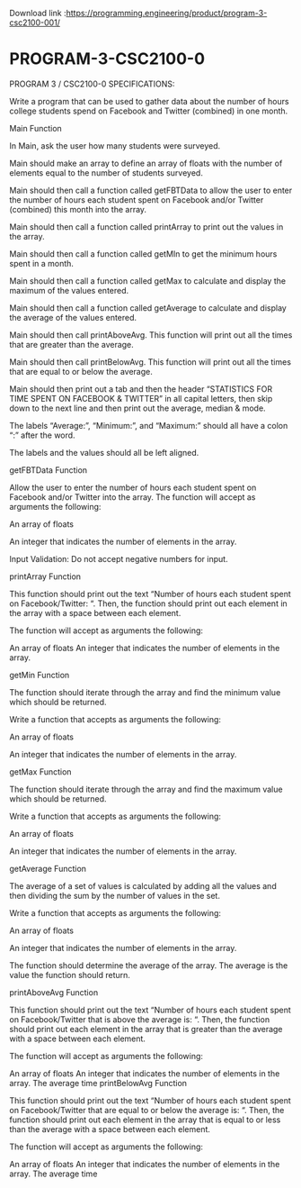 Download link :https://programming.engineering/product/program-3-csc2100-001/

# PROGRAM-3-CSC2100-0
PROGRAM 3 / CSC2100-0
SPECIFICATIONS:

Write a program that can be used to gather data about the number of hours college students spend on Facebook and Twitter (combined) in one month.

Main Function

In Main, ask the user how many students were surveyed.

Main should make an array to define an array of floats with the number of elements equal to the number of students surveyed.

Main should then call a function called getFBTData to allow the user to enter the number of hours each student spent on Facebook and/or Twitter (combined) this month into the array.

Main should then call a function called printArray to print out the values in the array.

Main should then call a function called getMIn to get the minimum hours spent in a month.

Main should then call a function called getMax to calculate and display the maximum of the values entered.

Main should then call a function called getAverage to calculate and display the average of the values entered.

Main should then call printAboveAvg. This function will print out all the times that are greater than the average.

Main should then call printBelowAvg. This function will print out all the times that are equal to or below the average.

Main should then print out a tab and then the header “STATISTICS FOR TIME SPENT ON FACEBOOK & TWITTER” in all capital letters, then skip down to the next line and then print out the average, median & mode.

The labels “Average:”, “Minimum:”, and “Maximum:” should all have a colon “:” after the word.

The labels and the values should all be left aligned.



getFBTData Function

Allow the user to enter the number of hours each student spent on Facebook and/or Twitter into the array. The function will accept as arguments the following:

An array of floats

An integer that indicates the number of elements in the array.

Input Validation: Do not accept negative numbers for input.



printArray Function

This function should print out the text “Number of hours each student spent on Facebook/Twitter: “. Then, the function should print out each element in the array with a space between each element.

The function will accept as arguments the following:

An array of floats
An integer that indicates the number of elements in the array.

getMin Function

The function should iterate through the array and find the minimum value which should be returned.

Write a function that accepts as arguments the following:

An array of floats

An integer that indicates the number of elements in the array.

getMax Function

The function should iterate through the array and find the maximum value which should be returned.

Write a function that accepts as arguments the following:

An array of floats

An integer that indicates the number of elements in the array.


getAverage Function

The average of a set of values is calculated by adding all the values and then dividing the sum by the number of values in the set.

Write a function that accepts as arguments the following:

An array of floats

An integer that indicates the number of elements in the array.

The function should determine the average of the array. The average is the value the function should return.

printAboveAvg Function

This function should print out the text “Number of hours each student spent on Facebook/Twitter that is above the average is: “. Then, the function should print out each element in the array that is greater than the average with a space between each element.

The function will accept as arguments the following:

An array of floats
An integer that indicates the number of elements in the array.
The average time
printBelowAvg Function

This function should print out the text “Number of hours each student spent on Facebook/Twitter that are equal to or below the average is: “. Then, the function should print out each element in the array that is equal to or less than the average with a space between each element.

The function will accept as arguments the following:

An array of floats
An integer that indicates the number of elements in the array.
The average time
